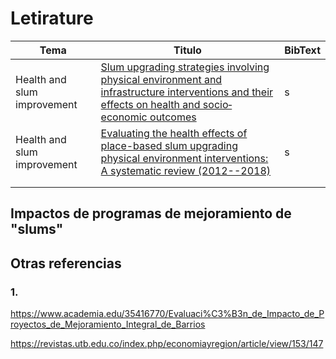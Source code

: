 # Letirature

| Tema                        | Titulo                                                                                                                                                                                                                                | BibText |
|--------------|--------------------------------|--------------------------|
| Health and slum improvement | [Slum upgrading strategies involving physical environment and infrastructure interventions and their effects on health and socio‐economic outcomes](https://www.cochranelibrary.com/cdsr/doi/10.1002/14651858.CD010067.pub2/abstract) | s       |
| Health and slum improvement | [Evaluating the health effects of place-based slum upgrading physical environment interventions: A systematic review (2012--2018)](https://www.sciencedirect.com/science/article/pii/S027795362030321X)                               | s       |
|                             |                                                                                                                                                                                                                                       |         |
|                             |                                                                                                                                                                                                                                       |         |

## Impactos de programas de mejoramiento de "slums"

## Otras referencias

### 1.

<https://www.academia.edu/35416770/Evaluaci%C3%B3n_de_Impacto_de_Proyectos_de_Mejoramiento_Integral_de_Barrios>

<https://revistas.utb.edu.co/index.php/economiayregion/article/view/153/147>
